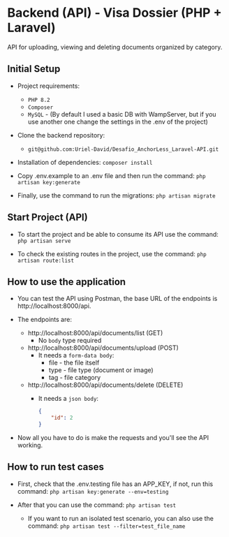 # Backend (API) - Visa Dossier (PHP + Laravel)

API for uploading, viewing and deleting documents organized by category.

## Initial Setup

- Project requirements:
    - `PHP 8.2`
    - `Composer`
    - `MySQL` - (By default I used a basic DB with WampServer, but if you use another one change the settings in the .env of the project)

- Clone the backend repository:
    - `git@github.com:Uriel-David/Desafio_AnchorLess_Laravel-API.git`

- Installation of dependencies: `composer install`

- Copy .env.example to an .env file and then run the command: `php artisan key:generate`

- Finally, use the command to run the migrations: `php artisan migrate`

## Start Project (API)

- To start the project and be able to consume its API use the command: `php artisan serve`

- To check the existing routes in the project, use the command: `php artisan route:list`

## How to use the application

- You can test the API using Postman, the base URL of the endpoints is http://localhost:8000/api.

- The endpoints are:
    - http://localhost:8000/api/documents/list (GET)
        - No `body` type required
    - http://localhost:8000/api/documents/upload (POST)
        - It needs a `form-data body`:
            - file - the file itself
            - type - file type (document or image)
            - tag - file category
    - http://localhost:8000/api/documents/delete (DELETE)
        - It needs a `json body`:

            ```json
            {
                "id": 2
            }
            ```

- Now all you have to do is make the requests and you'll see the API working.

## How to run test cases

- First, check that the .env.testing file has an APP_KEY, if not, run this command: `php artisan key:generate --env=testing`

- After that you can use the command: `php artisan test`
    - If you want to run an isolated test scenario, you can also use the command: `php artisan test --filter=test_file_name`
